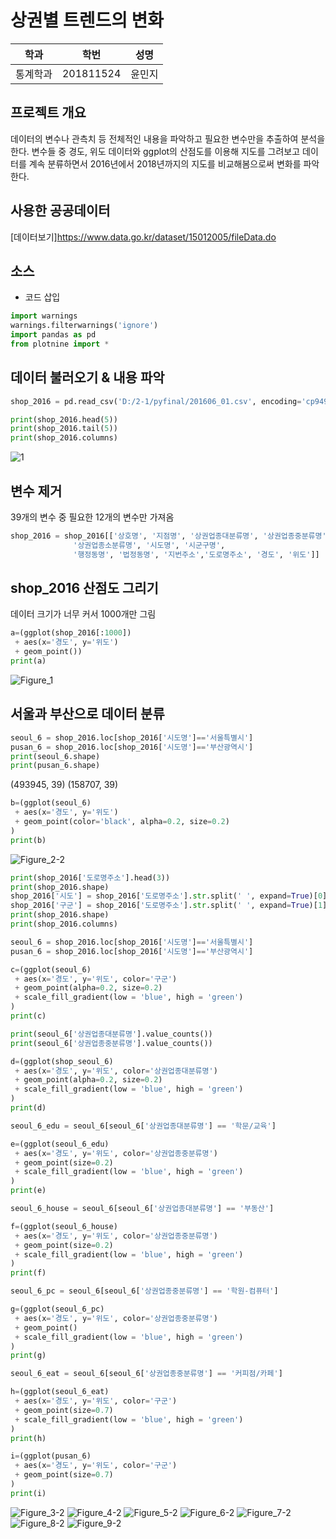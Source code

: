 # 상권별 트렌드의 변화

학과 | 학번 | 성명
---- | ---- | ---- 
통계학과 |201811524 |윤민지


## 프로젝트 개요
데이터의 변수나 관측치 등 전체적인 내용을 파악하고 필요한 변수만을 추출하여 분석을 한다. 변수들 중 경도, 위도 데이터와 ggplot의 산점도를 이용해 지도를 그려보고 데이터를 계속 분류하면서 2016년에서 2018년까지의 지도를 비교해봄으로써 변화를 파악한다.

## 사용한 공공데이터 
[데이터보기]https://www.data.go.kr/dataset/15012005/fileData.do

## 소스

* 코드 삽입

~~~python
import warnings
warnings.filterwarnings('ignore')
import pandas as pd
from plotnine import *
~~~
## 데이터 불러오기 & 내용 파악
~~~python
shop_2016 = pd.read_csv('D:/2-1/pyfinal/201606_01.csv', encoding='cp949')

print(shop_2016.head(5))
print(shop_2016.tail(5))
print(shop_2016.columns)
~~~
![1](https://user-images.githubusercontent.com/51190969/58799201-a624c500-863f-11e9-8404-0848b1c013ca.png)

## 변수 제거
39개의 변수 중 필요한 12개의 변수만 가져옴
~~~python
shop_2016 = shop_2016[['상호명', '지점명', '상권업종대분류명', '상권업종중분류명',
              '상권업종소분류명', '시도명', '시군구명',
              '행정동명', '법정동명', '지번주소','도로명주소', '경도', '위도']]
~~~

## shop_2016 산점도 그리기
데이터 크기가 너무 커서 1000개만 그림
~~~python
a=(ggplot(shop_2016[:1000])
 + aes(x='경도', y='위도')
 + geom_point())
print(a)
~~~
![Figure_1](https://user-images.githubusercontent.com/51190969/58798854-bf794180-863e-11e9-9d1c-1385ab2029d9.png)

## 서울과 부산으로 데이터 분류
~~~python
seoul_6 = shop_2016.loc[shop_2016['시도명']=='서울특별시']
pusan_6 = shop_2016.loc[shop_2016['시도명']=='부산광역시']
print(seoul_6.shape)
print(pusan_6.shape)
~~~
(493945, 39)
(158707, 39)
~~~python
b=(ggplot(seoul_6)
 + aes(x='경도', y='위도')
 + geom_point(color='black', alpha=0.2, size=0.2)
)
print(b)
~~~
![Figure_2-2](https://user-images.githubusercontent.com/51190969/58798869-ca33d680-863e-11e9-9fe1-fde7817467e9.png)

~~~python
print(shop_2016['도로명주소'].head(3))
print(shop_2016.shape)
shop_2016['시도'] = shop_2016['도로명주소'].str.split(' ', expand=True)[0]
shop_2016['구군'] = shop_2016['도로명주소'].str.split(' ', expand=True)[1]
print(shop_2016.shape)
print(shop_2016.columns)

seoul_6 = shop_2016.loc[shop_2016['시도명']=='서울특별시']
pusan_6 = shop_2016.loc[shop_2016['시도명']=='부산광역시']

c=(ggplot(seoul_6)
 + aes(x='경도', y='위도', color='구군')
 + geom_point(alpha=0.2, size=0.2)
 + scale_fill_gradient(low = 'blue', high = 'green')
)
print(c)

print(seoul_6['상권업종대분류명'].value_counts())
print(seoul_6['상권업종중분류명'].value_counts())

d=(ggplot(shop_seoul_6)
 + aes(x='경도', y='위도', color='상권업종대분류명')
 + geom_point(alpha=0.2, size=0.2)
 + scale_fill_gradient(low = 'blue', high = 'green')
)
print(d)

seoul_6_edu = seoul_6[seoul_6['상권업종대분류명'] == '학문/교육']

e=(ggplot(seoul_6_edu)
 + aes(x='경도', y='위도', color='상권업종중분류명')
 + geom_point(size=0.2)
 + scale_fill_gradient(low = 'blue', high = 'green')
)
print(e)

seoul_6_house = seoul_6[seoul_6['상권업종대분류명'] == '부동산']

f=(ggplot(seoul_6_house)
 + aes(x='경도', y='위도', color='상권업종중분류명')
 + geom_point(size=0.2)
 + scale_fill_gradient(low = 'blue', high = 'green')
)
print(f)

seoul_6_pc = seoul_6[seoul_6['상권업종중분류명'] == '학원-컴퓨터']

g=(ggplot(seoul_6_pc)
 + aes(x='경도', y='위도', color='상권업종중분류명')
 + geom_point()
 + scale_fill_gradient(low = 'blue', high = 'green')
)
print(g)

seoul_6_eat = seoul_6[seoul_6['상권업종중분류명'] == '커피점/카페']

h=(ggplot(seoul_6_eat)
 + aes(x='경도', y='위도', color='구군')
 + geom_point(size=0.7)
 + scale_fill_gradient(low = 'blue', high = 'green')
)
print(h)

i=(ggplot(pusan_6)
 + aes(x='경도', y='위도', color='구군')
 + geom_point(size=0.7)
)
print(i)
~~~


![Figure_3-2](https://user-images.githubusercontent.com/51190969/58798882-d1f37b00-863e-11e9-82b6-9fdd3441abc8.png)
![Figure_4-2](https://user-images.githubusercontent.com/51190969/58798889-d61f9880-863e-11e9-8f37-fa41b8ac897d.png)
![Figure_5-2](https://user-images.githubusercontent.com/51190969/58798890-d61f9880-863e-11e9-95d2-75ae669f0b9f.png)
![Figure_6-2](https://user-images.githubusercontent.com/51190969/58798891-d61f9880-863e-11e9-8255-75c3c6dfc738.png)
![Figure_7-2](https://user-images.githubusercontent.com/51190969/58798892-d6b82f00-863e-11e9-99b3-7de09f517c07.png)
![Figure_8-2](https://user-images.githubusercontent.com/51190969/58798895-d6b82f00-863e-11e9-94c9-55792f979552.png)
![Figure_9-2](https://user-images.githubusercontent.com/51190969/58798896-d6b82f00-863e-11e9-8ad3-c72a774390a7.png)
